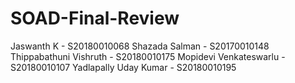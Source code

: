 # SOAD-Final-Review

Jaswanth K - S20180010068
Shazada Salman - S20170010148
Thippabathuni Vishruth - S20180010175
Mopidevi Venkateswarlu - S20180010107
Yadlapally Uday Kumar - S20180010195
